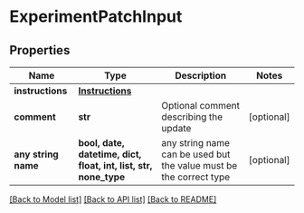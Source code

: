 # ExperimentPatchInput


## Properties
Name | Type | Description | Notes
------------ | ------------- | ------------- | -------------
**instructions** | [**Instructions**](Instructions.md) |  | 
**comment** | **str** | Optional comment describing the update | [optional] 
**any string name** | **bool, date, datetime, dict, float, int, list, str, none_type** | any string name can be used but the value must be the correct type | [optional]

[[Back to Model list]](../README.md#documentation-for-models) [[Back to API list]](../README.md#documentation-for-api-endpoints) [[Back to README]](../README.md)


